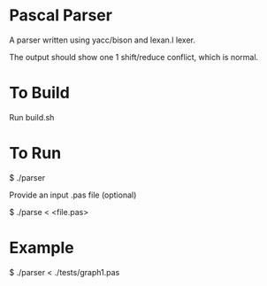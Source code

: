 # Pascal Parser

A parser written using yacc/bison and lexan.l lexer.

The output should show one 1 shift/reduce conflict, which is normal.

# To Build

Run build.sh

# To Run

$ ./parser

Provide an input .pas file (optional)

$ ./parse < <file.pas>

# Example

$ ./parser < ./tests/graph1.pas
